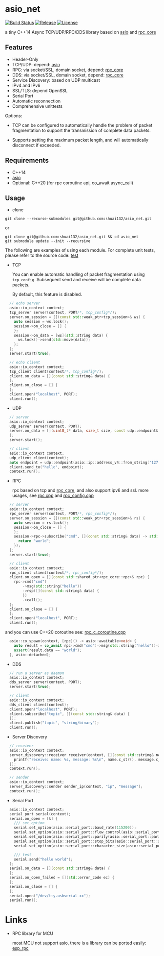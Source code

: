 # asio_net

[![Build Status](https://github.com/shuai132/asio_net/workflows/build/badge.svg)](https://github.com/shuai132/asio_net/actions?workflow=build)
[![Release](https://img.shields.io/github/release/shuai132/asio_net.svg)](https://github.com/shuai132/asio_net/releases)
[![License](https://img.shields.io/badge/License-MIT-blue.svg)](LICENSE)

a tiny C++14 Async TCP/UDP/RPC/DDS library based on [asio](http://think-async.com/Asio/)
and [rpc_core](https://github.com/shuai132/rpc_core)

## Features

* Header-Only
* TCP/UDP: depend: [asio](http://think-async.com/Asio/)
* RPC: via socket/SSL, domain socket, depend: [rpc_core](https://github.com/shuai132/rpc_core)
* DDS: via socket/SSL, domain socket, depend: [rpc_core](https://github.com/shuai132/rpc_core)
* Service Discovery: based on UDP multicast
* IPv4 and IPv6
* SSL/TLS: depend OpenSSL
* Serial Port
* Automatic reconnection
* Comprehensive unittests

Options:

* TCP can be configured to automatically handle the problem of packet fragmentation to support the transmission of
  complete data packets.

* Supports setting the maximum packet length, and will automatically disconnect if exceeded.

## Requirements

* C++14
* [asio](http://think-async.com/Asio/)
* Optional: C++20 (for rpc coroutine api, co_await async_call)

## Usage

* clone

```shell
git clone --recurse-submodules git@github.com:shuai132/asio_net.git
```

or

```shell
git clone git@github.com:shuai132/asio_net.git && cd asio_net
git submodule update --init --recursive
```

The following are examples of using each module. For complete unit tests,
please refer to the source code: [test](test)

* TCP

  You can enable automatic handling of packet fragmentation using `tcp_config`.
  Subsequent send and receive will be complete data packets.

  By default, this feature is disabled.

```c++
  // echo server
  asio::io_context context;
  tcp_server server(context, PORT/*, tcp_config*/);
  server.on_session = [](const std::weak_ptr<tcp_session>& ws) {
    auto session = ws.lock();
    session->on_close = [] {
    };
    session->on_data = [ws](std::string data) {
      ws.lock()->send(std::move(data));
    };
  };
  server.start(true);
```

```c++
  // echo client
  asio::io_context context;
  tcp_client client(context/*, tcp_config*/);
  client.on_data = [](const std::string& data) {
  };
  client.on_close = [] {
  };
  client.open("localhost", PORT);
  client.run();
```

* UDP

```c++
  // server
  asio::io_context context;
  udp_server server(context, PORT);
  server.on_data = [](uint8_t* data, size_t size, const udp::endpoint& from) {
  };
  server.start();
```

```c++
  // client
  asio::io_context context;
  udp_client client(context);
  auto endpoint = udp::endpoint(asio::ip::address_v4::from_string("127.0.0.1"), PORT);
  client.send_to("hello", endpoint);
  context.run();
```

* RPC

  rpc based on tcp and [rpc_core](https://github.com/shuai132/rpc_core), and also support ipv6 and ssl.
  more usages, see [rpc.cpp](test/rpc.cpp) and [rpc_config.cpp](test/rpc_config.cpp)

```c++
  // server
  asio::io_context context;
  rpc_server server(context, PORT/*, rpc_config*/);
  server.on_session = [](const std::weak_ptr<rpc_session>& rs) {
    auto session = rs.lock();
    session->on_close = [] {
    };
    session->rpc->subscribe("cmd", [](const std::string& data) -> std::string {
      return "world";
    });
  };
  server.start(true);
```

```c++
  // client
  asio::io_context context;
  rpc_client client(context/*, rpc_config*/);
  client.on_open = [](const std::shared_ptr<rpc_core::rpc>& rpc) {
    rpc->cmd("cmd")
        ->msg(std::string("hello"))
        ->rsp([](const std::string& data) {
        })
        ->call();
  };
  client.on_close = [] {
  };
  client.open("localhost", PORT);
  client.run();
```

and you can use C++20 coroutine see: [rpc_c_coroutine.cpp](test/rpc_c_coroutine.cpp)

```c++
  asio::co_spawn(context, [rpc]() -> asio::awaitable<void> {
    auto result = co_await rpc->cmd("cmd")->msg(std::string("hello"))->async_call<std::string>();
    assert(result.data == "world");
  }, asio::detached);
```

* DDS

```c++
  // run a server as daemon
  asio::io_context context;
  dds_server server(context, PORT);
  server.start(true);
```

```c++
  // client
  asio::io_context context;
  dds_client client(context);
  client.open("localhost", PORT);
  client.subscribe("topic", [](const std::string& data) {
  });
  client.publish("topic", "string/binary");
  client.run();
```

* Server Discovery

```c++
  // receiver
  asio::io_context context;
  server_discovery::receiver receiver(context, [](const std::string& name, const std::string& message) {
    printf("receive: name: %s, message: %s\n", name.c_str(), message.c_str());
  });
  context.run();
```

```c++
  // sender
  asio::io_context context;
  server_discovery::sender sender_ip(context, "ip", "message");
  context.run();
```

* Serial Port

```c++
  asio::io_context context;
  serial_port serial(context);
  serial.on_open = [&] {
    /// set_option
    serial.set_option(asio::serial_port::baud_rate(115200));
    serial.set_option(asio::serial_port::flow_control(asio::serial_port::flow_control::none));
    serial.set_option(asio::serial_port::parity(asio::serial_port::parity::none));
    serial.set_option(asio::serial_port::stop_bits(asio::serial_port::stop_bits::one));
    serial.set_option(asio::serial_port::character_size(asio::serial_port::character_size(8)));

    /// test
    serial.send("hello world");
  };
  serial.on_data = [](const std::string& data) {
  };
  serial.on_open_failed = [](std::error_code ec) {
  };
  serial.on_close = [] {
  };
  serial.open("/dev/tty.usbserial-xx");
  serial.run();
```

# Links

* RPC library for MCU

  most MCU not support asio, there is a library can be ported easily: [esp_rpc](https://github.com/shuai132/esp_rpc)
